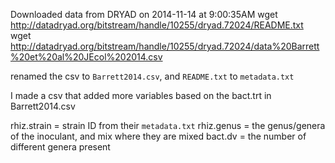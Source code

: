 Downloaded data from DRYAD on 2014-11-14 at 9:00:35AM
		wget http://datadryad.org/bitstream/handle/10255/dryad.72024/README.txt
		wget http://datadryad.org/bitstream/handle/10255/dryad.72024/data%20Barrett%20et%20al%20JEcol%202014.csv

renamed the csv to `Barrett2014.csv`, and `README.txt` to `metadata.txt`

I made a csv that added more variables based on the bact.trt in Barrett2014.csv

rhiz.strain = strain ID from their `metadata.txt`
rhiz.genus = the genus/genera of the inoculant, and mix where they are mixed
bact.dv = the number of different genera present


